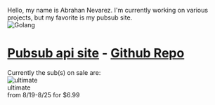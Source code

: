 Hello, my name is Abrahan Nevarez. I'm currently working on various projects, but my favorite is my pubsub site.<br/>![Golang](https://user-images.githubusercontent.com/3613230/41752586-476b0b24-7596-11e8-95fe-8fd3faa21e8a.png)<h1>[Pubsub api site](https://www.pubsub-api.dev/) - [Github Repo](https://github.com/zenith110/pubsub_api)</h1>Currently the sub(s) on sale are: <br/>![ultimate](https://pbs.twimg.com/media/Ek74F-xXIAAW_zv?format=jpg&name=360x360)<br/>ultimate<br/>from 8/19-8/25 for $6.99<br/>